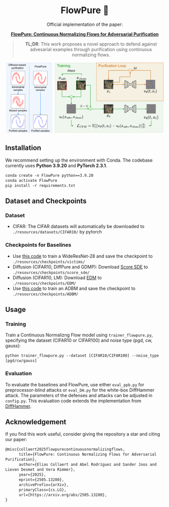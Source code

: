 <div align="center">

# FlowPure :ocean:
Official implementation of the paper:

**[FlowPure: Continuous Normalizing Flows for Adversarial Purification](https://arxiv.org/abs/2505.13280v1)**

> **TL;DR**: This work proposes a novel approach to defend against advesarial examples through purification using continuous normalizing flows.

![FlowPure](<resources/figure/diagram.png>)

</div>

## Installation
We recommend setting up the environment with Conda. The codebase currently uses **Python 3.9.20** and **PyTorch 2.3.1**.
```
conda create -n FlowPure python==3.9.20
conda activate FlowPure
pip install -r requirements.txt
```

## Dataset and Checkpoints

### Dataset
- CIFAR: The CIFAR datasets will automatically be downloaded to `./resources/datasets/CIFAR10/` by pytorch

### Checkpoints for Baselines
- Use [this code](https://github.com/bmsookim/wide-resnet.pytorch) to train a WideResNet-28 and save the checkpoint to `./resources/checkpoints/victims/`
- Diffusion (CIFAR10, DiffPure and GDMP): Download [Score SDE](https://github.com/yang-song/score_sde_pytorch) to `./resources/checkpoints/score_sde/`
- Diffusion (CIFAR10, LM): Download [EDM](https://drive.google.com/drive/folders/1mQoH6WbnfItphYKehWVniZmq9iixRn8L?usp=sharing) to `./resources/checkpoints/EDM/`
- Use [this code](https://github.com/LixiaoTHU/ADBM) to train an ADBM and save the checkpoint to `./resources/checkpoints/ADBM/`

## Usage

### Training
Train a Continuous Normalizng Flow model using `trainer_flowpure.py`, specifying the dataset (CIFAR10 or CIFAR100) and noise type (pgd, cw, gauss):
```
python trainer_flowpure.py --dataset [CIFAR10/CIFAR100] --noise_type [pgd/cw/gauss]
```

### Evaluation
To evaluate the baselines and FlowPure, use either `eval_ppb.py` for preprocessor-blind attacks or `eval_DH.py` for the white-box DiffHammer attack. The parameters of the defenses and attacks can be adjusted in `config.py`. This evaluation code extends the implementation from [DiffHammer](https://github.com/Ka1b0/DiffHammer).


## Acknowledgement
If you find this work useful, consider giving the repository a star and citing our paper:

```
@misc{collaert2025flowpurecontinuousnormalizingflows,
      title={FlowPure: Continuous Normalizing Flows for Adversarial Purification}, 
      author={Elias Collaert and Abel Rodríguez and Sander Joos and Lieven Desmet and Vera Rimmer},
      year={2025},
      eprint={2505.13280},
      archivePrefix={arXiv},
      primaryClass={cs.LG},
      url={https://arxiv.org/abs/2505.13280}, 
}
```
